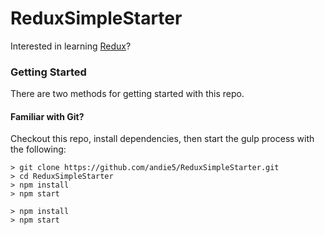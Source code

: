 # ReduxSimpleStarter

Interested in learning [Redux](https://www.udemy.com/react-redux/)?

### Getting Started

There are two methods for getting started with this repo.

#### Familiar with Git?
Checkout this repo, install dependencies, then start the gulp process with the following:

```
> git clone https://github.com/andie5/ReduxSimpleStarter.git
> cd ReduxSimpleStarter
> npm install
> npm start
```


```
> npm install
> npm start
```
